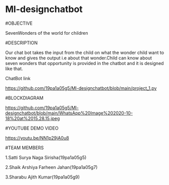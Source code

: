# Ml-designchatbot
#OBJECTIVE

SevenWonders of the world for children

#DESCRIPTION

Our chat bot takes the input from the child on what the wonder child want to know and gives the output i.e about that wonder.Child can know  about seven wonders that opportunity is provided in the chatbot and it is designed like that.

ChatBot link

https://github.com/19pa1a05g5/Ml-designchatbot/blob/main/project_1.py

#BLOCKDIAGRAM

https://github.com/19pa1a05g5/Ml-designchatbot/blob/main/WhatsApp%20Image%202020-10-18%20at%2015.28.15.jpeg

#YOUTUBE DEMO VIDEO

https://youtu.be/NN1p29jA0u8

#TEAM MEMBERS

1.Satti Surya Naga Sirisha(19pa1a05g5)

2.Shaik Arshiya Farheen Jahan(19pa1a05g7)

3.Sharabu Ajith Kumar(19pa1a05g9)
